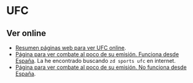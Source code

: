 # UFC

## Ver online

- [Resumen páginas web para ver UFC online](https://www.internetizado.com/paginas-web/ver-ufc-stream).
- [Página para ver combate al poco de su emisión. Funciona desde España](https://www.zdsptv.com/). La he encontrado buscando `zd sports ufc` en internet.
- [Página para ver combate al poco de su emisión. No funciona desde España](https://www.zdsports.org/).
